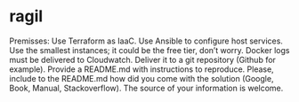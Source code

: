 # ragil


Premisses:
Use Terraform as IaaC.
Use Ansible to configure host services.
Use the smallest instances; it could be the free tier, don’t worry.
Docker logs must be delivered to Cloudwatch.
Deliver it to a git repository (Github for example).
Provide a README.md with instructions to reproduce.
Please, include to the README.md how did you come with the solution (Google, Book, Manual, Stackoverflow). The source of your information is welcome.

